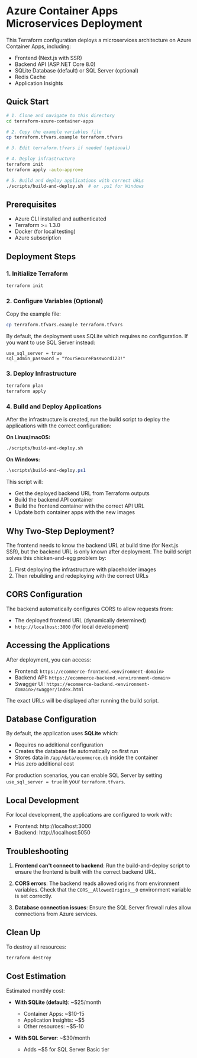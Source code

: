 # Azure Container Apps Microservices Deployment

This Terraform configuration deploys a microservices architecture on Azure Container Apps, including:
- Frontend (Next.js with SSR)
- Backend API (ASP.NET Core 8.0)
- SQLite Database (default) or SQL Server (optional)
- Redis Cache
- Application Insights

## Quick Start

```bash
# 1. Clone and navigate to this directory
cd terraform-azure-container-apps

# 2. Copy the example variables file
cp terraform.tfvars.example terraform.tfvars

# 3. Edit terraform.tfvars if needed (optional)

# 4. Deploy infrastructure
terraform init
terraform apply -auto-approve

# 5. Build and deploy applications with correct URLs
./scripts/build-and-deploy.sh  # or .ps1 for Windows
```

## Prerequisites

- Azure CLI installed and authenticated
- Terraform >= 1.3.0
- Docker (for local testing)
- Azure subscription

## Deployment Steps

### 1. Initialize Terraform

```bash
terraform init
```

### 2. Configure Variables (Optional)

Copy the example file:

```bash
cp terraform.tfvars.example terraform.tfvars
```

By default, the deployment uses SQLite which requires no configuration. If you want to use SQL Server instead:

```hcl
use_sql_server = true
sql_admin_password = "YourSecurePassword123!"
```

### 3. Deploy Infrastructure

```bash
terraform plan
terraform apply
```

### 4. Build and Deploy Applications

After the infrastructure is created, run the build script to deploy the applications with the correct configuration:

**On Linux/macOS:**
```bash
./scripts/build-and-deploy.sh
```

**On Windows:**
```powershell
.\scripts\build-and-deploy.ps1
```

This script will:
- Get the deployed backend URL from Terraform outputs
- Build the backend API container
- Build the frontend container with the correct API URL
- Update both container apps with the new images

## Why Two-Step Deployment?

The frontend needs to know the backend URL at build time (for Next.js SSR), but the backend URL is only known after deployment. The build script solves this chicken-and-egg problem by:
1. First deploying the infrastructure with placeholder images
2. Then rebuilding and redeploying with the correct URLs

## CORS Configuration

The backend automatically configures CORS to allow requests from:
- The deployed frontend URL (dynamically determined)
- `http://localhost:3000` (for local development)

## Accessing the Applications

After deployment, you can access:
- Frontend: `https://ecommerce-frontend.<environment-domain>`
- Backend API: `https://ecommerce-backend.<environment-domain>`
- Swagger UI: `https://ecommerce-backend.<environment-domain>/swagger/index.html`

The exact URLs will be displayed after running the build script.

## Database Configuration

By default, the application uses **SQLite** which:
- Requires no additional configuration
- Creates the database file automatically on first run
- Stores data in `/app/data/ecommerce.db` inside the container
- Has zero additional cost

For production scenarios, you can enable SQL Server by setting `use_sql_server = true` in your `terraform.tfvars`.

## Local Development

For local development, the applications are configured to work with:
- Frontend: http://localhost:3000
- Backend: http://localhost:5050

## Troubleshooting

1. **Frontend can't connect to backend**: Run the build-and-deploy script to ensure the frontend is built with the correct backend URL.

2. **CORS errors**: The backend reads allowed origins from environment variables. Check that the `CORS__AllowedOrigins__0` environment variable is set correctly.

3. **Database connection issues**: Ensure the SQL Server firewall rules allow connections from Azure services.

## Clean Up

To destroy all resources:

```bash
terraform destroy
```

## Cost Estimation

Estimated monthly cost:
- **With SQLite (default)**: ~$25/month
  - Container Apps: ~$10-15
  - Application Insights: ~$5
  - Other resources: ~$5-10
  
- **With SQL Server**: ~$30/month
  - Adds ~$5 for SQL Server Basic tier